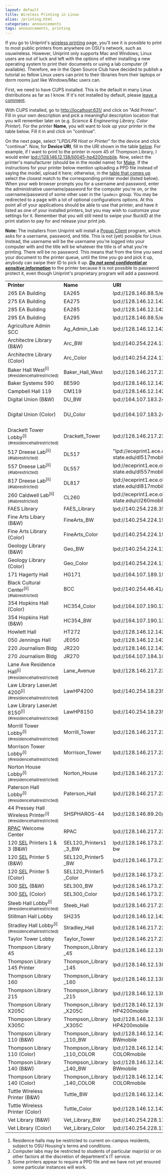 ```yaml
---
layout: default
title: Wireless Printing in Linux
alias: /printing.html
categories: announcements
tags: announcements, printing
---
```

If you go to Uniprint's [wireless printing](http://uniprint.osu.edu/printman/osuprintmap/) page, you'll see it is possible to print to most public printers from anywhere on OSU's network, such as osuwireless. However, Uniprint only supports Mac and Windows; Linux users are out of luck and left with the options of either installing a new operating system to print their documents or using a lab computer (if available). Therefore, we in the Open Source Club have decided to publish a tutorial so fellow Linux users can print to their libraries from their laptops or dorm rooms just like Windows/Mac users can.

First, we need to have CUPS installed. This is the default in many Linux distributions as far as I know. If it's not installed by default, please [leave a comment](/comment/reply/241#comment-form).

With CUPS installed, go to [http://localhost:631/](http://localhost:631/) and click on "Add Printer". Fill in your own description and pick a meaningful description location that you will remember later on (e.g. _Science & Engineering Library, Color Printer_). For the printer **Name**, you will want to look up your printer in the table below. Fill it in and click on "continue".

On the next page, select "_LPD/LPR Host or Printer_" for the device and click "continue". Now, for **Device URI**, fill in the URI shown in the table [below](#printerlist). For example, if I want to print to the printer in room 45 of Thompson Library, I would enter <u>lpd://128.146.12.138/li0045-hp4200mobile</u>. Now, select the printer's manufacturer (should be in the model name) for [Make](/sites/default/files/cups_manufacturer_page.png). If the instructions for your printer below mention uploading a PPD file instead of saying the model, upload it here; otherwise, in the [table that comes up](/sites/default/files/cups_model_page.png) select the closest match to the corresponding printer model (listed below). When your web browser prompts you for a username and password, enter the administrative username/password for the computer you're on, or the username/password of some other user in the `lpadmin` group. You may be redirected to a page with a lot of optional configurations options. At this point all of your applications should be able to use that printer, and have it listed as one of your installed printers, but you may wish to customize your settings for it. Remember that you will still need to swipe your BuckID at the print station to pay for and release your print job.

**Note:** The installers from Uniprint will install a [Popup Client](/sites/default/files/pharos_popup.png) program, which asks for a username, password, and title. This is not (yet) possible for Linux. Instead, the username will be the username you're logged into your computer with and the title will be whatever the title is of what you're printing. There will be no password. This means that from the time you send your document to the printer queue, until the time you go and pick it up, anybody can swipe their ID to pick it up. **_<u>Do not send confidential or sensitive information</u>_** to the printer because it is not possible to password protect it, even though Uniprint's proprietary program will add a password.

<style type="text/css">table#printerlist {border-width:1px;} ol.romanlist{list-style-type:lower-roman;} td.title {font-weight:bold;}</style>  

<table id="printerlist">

<tbody>

<tr class="title">

<td class="title">Printer</td>

<td class="title">Name</td>

<td class="title">URI</td>

<td class="title">Model</td>

</tr>

<tr class="odd">

<td title="Room 265, 209 W. 18th Ave. (EA)">265 EA Building</td>

<td>EA265</td>

<td>lpd://128.146.88.5/eamobile</td>

<td>HP LaserJet 4200 Series</td>

</tr>

<tr class="even">

<td title="Room 275, 209 W. 18th Ave. (EA)">275 EA Building</td>

<td>EA275</td>

<td>lpd://128.146.12.142/eamobile1</td>

<td>HP LaserJet 4200 Series</td>

</tr>

<tr class="odd">

<td title="Room 285, 209 W. 18th Ave. (EA)">285 EA Building</td>

<td>EA285</td>

<td>lpd://128.146.12.142/eamobile1</td>

<td>HP LaserJet 4200 Series</td>

</tr>

<tr class="even">

<td title="Room 295, 209 W. 18th Ave. (EA)">295 EA Building</td>

<td>EA295</td>

<td>lpd://128.146.88.5/eamobile</td>

<td>HP LaserJet 4200 Series</td>

</tr>

<tr class="odd">

<td title="Agriculture Admin Building SCC (Room 005)">Agriculture Admin SCC</td>

<td>Ag_Admin_Lab</td>

<td>lpd://128.146.12.142/agmobile</td>

<td>HP LaserJet 4200 Series</td>

</tr>

<tr class="even">

<td title="Architecture Library - Knowlton Hall Room 0400">Architectre Library (B&W)</td>

<td>Arc_BW</td>

<td>lpd://140.254.224.171/arcbwmobile</td>

<td>HP LaserJet 4200 Series</td>

</tr>

<tr class="odd">

<td title="Architecture Library - Knowlton Hall Room 0400">Architectre Library (Color)</td>

<td>Arc_Color</td>

<td>lpd://140.254.224.171/arccolormobile</td>

<td>LANIER LD228c</td>

</tr>

<tr class="even">

<td title="The Ohio State University Baker Hall West">Baker Hall West<sup>[i](#residencehallrestricted)</sup></td>

<td>Baker_Hall_West</td>

<td>lpd://128.146.217.231/bakerwestspool1</td>

<td>HP LaserJet 5000 Series</td>

</tr>

<tr class="odd">

<td title="Baker Systems Engineering Building">Baker Systems 590</td>

<td>BE590</td>

<td>lpd://128.146.12.142/bemobile</td>

<td>HP LaserJet 4200 Series</td>

</tr>

<tr class="even">

<td title="Campbell Hall Room 119">Campbell Hall 119</td>

<td>CM119</td>

<td>lpd://128.146.12.142/cmmobile</td>

<td>HP LaserJet 4200 Series</td>

</tr>

<tr class="odd">

<td title="OSU Science &amp; Engineering Library, Digital Union, 3rd Floor">Digital Union (B&W)</td>

<td>DU_BW</td>

<td>lpd://164.107.183.24/digitalunion_bwmobile</td>

<td>HP LaserJet 4345 MFP</td>

</tr>

<tr class="even">

<td title="OSU Science &amp; Engineering Library, Digital Union, 3rd Floor">Digital Union (Color)</td>

<td>DU_Color</td>

<td>lpd://164.107.183.24/digitalunion_colormobile</td>

<td>(Upload [xrx7655.ppd](/sites/default/files/stp-pcl-5.5.1.ppd)<sup><abbr title="Upload this file into your CUPS interface instead of selecting a manufacturer">[iii](#untested)</abbr></sup> file)</td>

</tr>

<tr class="odd">

<td title="The Ohio State University Drackett Tower">Drackett Tower Lobby<sup>[i](#residencehallrestricted)</sup></td>

<td>Drackett_Tower</td>

<td>lpd://128.146.217.231/drackettspool1</td>

<td>(Upload [stp-pcl-5.5.1.ppd](/sites/default/files/stp-pcl-5.5.1.ppd)<sup><abbr title="Upload this file into your CUPS interface instead of selecting a manufacturer">[iii](#untested)</abbr></sup> file)</td>

</tr>

<tr class="even">

<td title="Dreese Laboratories, Room 517">517 Dreese Lab<sup>[ii](#labrestricted)</sup></td>

<td>DL517</td>

<td>"lpd://eceprint1.ece.ohio-state.edu/dl517mobile1</td>

<td>HP LaserJet 4300 Series</td>

</tr>

<tr class="odd">

<td title="Dreese Laboratories, Room 557">557 Dreese Lab<sup>[ii](#labrestricted)</sup></td>

<td>DL557</td>

<td>lpd://eceprint1.ece.ohio-state.edu/dl557mobile1</td>

<td>HP LaserJet 4300 Series</td>

</tr>

<tr class="even">

<td title="Dreese Laboratories, Room 817">817 Dreese Lab<sup>[ii](#labrestricted)</sup></td>

<td>DL817</td>

<td>lpd://eceprint1.ece.ohio-state.edu/dl817mobile1</td>

<td>HP LaserJet 4300 Series</td>

</tr>

<tr class="odd">

<td title="Caldwell Laboratory, Room 260">260 Caldwell Lab<sup>[ii](#labrestricted)</sup></td>

<td>CL260</td>

<td>lpd://eceprint1.ece.ohio-state.edu/cl260mobile1</td>

<td>HP LaserJet 4300 Series</td>

</tr>

<tr class="even">

<td title="OSU Agriculture Admin Building (Room 045)">FAES Library</td>

<td>FAES_Library</td>

<td>lpd://140.254.228.35/agadminmobile</td>

<td>HP LaserJet 4200 Series</td>

</tr>

<tr class="odd">

<td title="Wexner Center Fine Arts Library (Room 0035L)">Fine Arts Libary (B&W)</td>

<td>FineArts_BW</td>

<td>lpd://140.254.224.198/finartbwmobile</td>

<td>HP LaserJet 4200 Series</td>

</tr>

<tr class="even">

<td title="Wexner Center Fine Arts Library (Room 0035L)">Fine Arts Library (Color)</td>

<td>FineArts_Color</td>

<td>lpd://140.254.224.198/finartcolormobile</td>

<td>HP color LaserJet 4600</td>

</tr>

<tr class="odd">

<td title="Geology Library - Orton Hall Room 0180">Geology Library (B&W)</td>

<td>Geo_BW</td>

<td>lpd://140.254.224.110/geomobile</td>

<td>HP Color LaserJet 4700</td>

</tr>

<tr class="even">

<td title="Geology Library - Orton Hall Room 0180">Geology Library (Color)</td>

<td>Geo_Color</td>

<td>lpd://140.254.224.110/geomobilecolor</td>

<td>HP Color LaserJet 4700</td>

</tr>

<tr class="odd">

<td title="Hagerty Hall Room 171">171 Hagerty Hall</td>

<td>HG171</td>

<td>lpd://164.107.189.195/hgmobile</td>

<td>HP LaserJet 4200 Series</td>

</tr>

<tr class="even">

<td title="OSU Hale Hall Rooms 0100 &amp; 0135">Black Cultural Center<sup>[ii](#labrestricted)</sup></td>

<td>BCC</td>

<td>lpd://140.254.46.41/bccmobile1</td>

<td>HP LaserJet 4050 Series</td>

</tr>

<tr class="odd">

<td title="Hopkins Hall Room 354">354 Hopkins Hall (Color)</td>

<td>HC354_Color</td>

<td>lpd://164.107.190.133/HCcolormobile</td>

<td>LANIER LP 036c</td>

</tr>

<tr class="even">

<td title="Hopkins Hall Room 354">354 Hopkins Hall (B&W)</td>

<td>HC354_BW</td>

<td>lpd://164.107.190.133/HCbwmobile</td>

<td>HP LaserJet 4200 Series</td>

</tr>

<tr class="odd">

<td title="Howlett Hall Room 272">Howlett Hall</td>

<td>HT272</td>

<td>lpd://128.146.12.142/htmobile</td>

<td>HP LaserJet 4200 Series</td>

</tr>

<tr class="even">

<td title="Jennings Hall Room 050">050 Jennings Hall</td>

<td>JE050</td>

<td>lpd://128.146.12.142/jemobile</td>

<td>HP LaserJet 4200 Series</td>

</tr>

<tr class="odd">

<td title="Journalism Building Room 220">220 Journalism Bldg</td>

<td>JR220</td>

<td>lpd://128.146.12.142/jrmobile</td>

<td>HP LaserJet 4200 Series</td>

</tr>

<tr class="even">

<td title="Journalism Building Room 270">270 Journalism Bldg</td>

<td>JR270</td>

<td>lpd://164.107.184.10/jr272mobile</td>

<td>HP LaserJet 4200 Series</td>

</tr>

<tr class="odd">

<td title="328 W. Lane Ave, Lobby">Lane Ave Residence Hall<sup>[i](#residencehallrestricted)</sup></td>

<td>Lane_Avenue</td>

<td>lpd://128.146.217.231/lanespool1</td>

<td>HP LaserJet 4000 Series</td>

</tr>

<tr class="even">

<td title="2nd Floor Drinko Hall">Law Library LaserJet 4200<sup>[i](#residencehallrestricted)</sup></td>

<td>LawHP4200</td>

<td>lpd://140.254.18.235/LawHP4200</td>

<td>HP LaserJet 4200 Series</td>

</tr>

<tr class="odd">

<td title="2nd Floor Drinko Hall">Law Library LaserJet 8150<sup>[i](#residencehallrestricted)</sup></td>

<td>LawHP8150</td>

<td>lpd://140.254.18.235/LawHP8150</td>

<td>HP LaserJet 8150 Series</td>

</tr>

<tr class="even">

<td title="Morrill Tower 3rd Floor">Morrill Tower Lobby<sup>[i](#residencehallrestricted)</sup></td>

<td>Morrill_Tower</td>

<td>lpd://128.146.217.231/morrillspool1</td>

<td>HP LaserJet 4200 Series</td>

</tr>

<tr class="odd">

<td title="The Ohio State University Morrison Tower">Morrison Tower Lobby<sup>[i](#residencehallrestricted)</sup></td>

<td>Morrison_Tower</td>

<td>lpd://128.146.217.231/morrisonspool1</td>

<td>HP LaserJet 4000 Series</td>

</tr>

<tr class="even">

<td title="Norton House 1st Floor">Norton House Lobby<sup>[i](#residencehallrestricted)</sup></td>

<td>Norton_House</td>

<td>lpd://128.146.217.231/nortonspool1</td>

<td>HP LaserJet 4050 Series</td>

</tr>

<tr class="odd">

<td title="The Ohio State University Paterson Hall">Paterson Hall Lobby<sup>[i](#residencehallrestricted)</sup></td>

<td>Paterson_Hall</td>

<td>lpd://128.146.217.231/patersonspool1</td>

<td>HP LaserJet 4100 Series</td>

</tr>

<tr class="even">

<td title="Pressey Hall Room 044">44 Pressey Hall Wireless Printer<sup>[i](#residencehallrestricted)</sup></td>

<td>SHSPHAROS-44</td>

<td>lpd://128.146.89.20/shspharos-44mobile</td>

<td>HP LaserJet 4250</td>

</tr>

<tr class="odd">

<td title="Recreation and Physical Activity Center Lobby"><abbr title="Recreation and Physical Activity Center">RPAC</abbr> Welcome Center</td>

<td>RPAC</td>

<td>lpd://128.146.217.231/rpacspool1</td>

<td>HP LaserJet 2430</td>

</tr>

<tr class="even">

<td title="OSU Science &amp; Engineering Library 1st Floor">120 <abbr title="Science &amp; Engineering Library">SEL</abbr> Printers 1 & 3 (B&W)</td>

<td>SEL120_Printers1  
_3_BW</td>

<td>lpd://128.146.173.27/sel0120mobile-1-3-bw</td>

<td>HP LaserJet 4200 Series</td>

</tr>

<tr class="odd">

<td title="OSU Science &amp; Engineering Library 1st Floor">120 <abbr title="Science &amp; Engineering Library">SEL</abbr> Printer 5 (B&W)</td>

<td>SEL120_Printer5  
_BW</td>

<td>lpd://128.146.173.27/sel0120mobile-5-bw</td>

<td>HP Color LaserJet 4700</td>

</tr>

<tr class="even">

<td title="OSU Science &amp; Engineering Library 1st Floor">120 <abbr title="Science &amp; Engineering Library">SEL</abbr> Printer 5 (Color)</td>

<td>SEL120_Printer5  
_Color</td>

<td>lpd://128.146.173.27/sel0120mobile-5-color</td>

<td>HP Color LaserJet 4700</td>

</tr>

<tr class="odd">

<td title="OSU Science &amp; Engineering Library 3rd Floor">300 <abbr title="Science &amp; Engineering Library">SEL</abbr> (B&W)</td>

<td>SEL300_BW</td>

<td>lpd://128.146.173.27/sel0300mobile-bw</td>

<td>HP Color LaserJet 4700</td>

</tr>

<tr class="even">

<td title="OSU Science &amp; Engineering Library 3rd Floor">300 <abbr title="Science &amp; Engineering Library">SEL</abbr> (Color)</td>

<td>SEL300_Color</td>

<td>lpd://128.146.173.27/sel0300mobile-color</td>

<td>HP Color LaserJet 4700</td>

</tr>

<tr class="odd">

<td title="Steeb Hall 1st Floor">Steeb Hall Lobby<sup>[i](#residencehallrestricted)</sup></td>

<td>Steeb_Hall</td>

<td>lpd://128.146.217.231/steebspool1</td>

<td>HP LaserJet 4100 Series</td>

</tr>

<tr class="even">

<td title="Stillman Hall Room 0235">Stillman Hall Lobby</td>

<td>SH235</td>

<td>lpd://128.146.12.142/shmobile</td>

<td>HP LaserJet 4200 Series</td>

</tr>

<tr class="odd">

<td title="The Ohio State University Stradley Hall">Stradley Hall Lobby<sup>[i](#residencehallrestricted)</sup></td>

<td>Stradley_Hall</td>

<td>lpd://128.146.217.231/stradleyspool1</td>

<td>HP LaserJet 4000 Series</td>

</tr>

<tr class="even">

<td title="Taylor Tower 1st Floor">Taylor Tower Lobby</td>

<td>Taylor_Tower</td>

<td>lpd://128.146.217.231/taylorspool1</td>

<td>HP LaserJet 4240</td>

</tr>

<tr class="odd">

<td title="OSU Thompson Library (LI) Room 45">Thompson Library 45</td>

<td>Thompson_Library  
_45</td>

<td>lpd://128.146.12.138/li0045-HP4200mobile</td>

<td>HP LaserJet 4200 Series</td>

</tr>

<tr class="even">

<td title="OSU Thompson Library (LI) Room 145">Thompson Library 145 Printer</td>

<td>Thompson_Library  
_145</td>

<td>lpd://128.146.12.138/li0145-HP4200mobile</td>

<td>HP LaserJet 4200 Series</td>

</tr>

<tr class="odd">

<td title="OSU Thompson Library (LI) Room 160">Thompson Library 160</td>

<td>Thompson_Library  
_160</td>

<td>lpd://128.146.12.138/li0160-HP4200mobile</td>

<td>HP LaserJet 4200 Series</td>

</tr>

<tr class="even">

<td title="OSU Thompson Library (LI) Room 215">Thompson Library 215</td>

<td>Thompson_Library  
_215</td>

<td>lpd://128.146.12.138/li0215-HP4200mobile</td>

<td>HP LaserJet 4200 Series</td>

</tr>

<tr class="odd">

<td title="OSU Thompson Library (LI) Room X205C">Thompson Library X205C</td>

<td>Thompson_Library  
_X205C</td>

<td>lpd://128.146.12.138/lix0205c-HP4200mobile</td>

<td>HP LaserJet 4200 Series</td>

</tr>

<tr class="even">

<td title="OSU Thompson Library (LI) Room X305C">Thompson Library X305C</td>

<td>Thompson_Library  
_X305C</td>

<td>lpd://128.146.12.138/lix0305c-HP4200mobile</td>

<td>HP LaserJet 4200 Series</td>

</tr>

<tr class="odd">

<td title="OSU Thompson Library (LI) Room 110">Thompson Library 110 (B&W)</td>

<td>Thompson_Library  
_110_BW</td>

<td>lpd://128.146.12.142/li110-HP3530-BWmobile</td>

<td>HP Color LaserJet CM3530 MFP</td>

</tr>

<tr class="even">

<td title="OSU Thompson Library (LI) Room 110">Thompson Library 110 (Color)</td>

<td>Thompson_Library  
_110_COLOR</td>

<td>lpd://128.146.12.142/li110-HP3530-COLORmobile</td>

<td>HP Color LaserJet CM3530 MFP</td>

</tr>

<tr class="odd">

<td title="OSU Thompson Library (LI) Room 140">Thompson Library 140 (B&W)</td>

<td>Thompson_Library  
_140_BW</td>

<td>lpd://128.146.12.142/li140-HP3530-BWmobile</td>

<td>HP Color LaserJet CM3530 MFP</td>

</tr>

<tr class="even">

<td title="OSU Thompson Library (LI) Room 140">Thompson Library 140 (Color)</td>

<td>Thompson_Library  
_140_COLOR</td>

<td>lpd://128.146.12.142/li140-HP3530-COLORmobile</td>

<td>HP Color LaserJet CM3530 MFP</td>

</tr>

<tr class="odd">

<td title="UniPrint, 2055 Millikin Way (Tuttle Parking Garage)">Tuttle Wireless Printer (B&W)</td>

<td>Tuttle_BW</td>

<td>lpd://128.146.12.142/TuttleMFD_bw</td>

<td>(Upload "[CNRC288X1.PPD](/sites/default/files/CNRC288X1.PPD)")</td>

</tr>

<tr class="even">

<td title="UniPrint, 2055 Millikin Way (Tuttle Parking Garage)">Tuttle Wireless Printer (Color)</td>

<td>Tuttle_Color</td>

<td>lpd://128.146.12.142/tuttlemfd_color</td>

<td>(Upload "[CNRC288X1.PPD](/sites/default/files/CNRC288X1.PPD)")</td>

</tr>

<tr class="odd">

<td title="Veterinary Medicine Academic Building, 2nd Floor">Vet Library (B&W)</td>

<td>Vet_Library_BW</td>

<td>lpd://140.254.228.17/vetmobile</td>

<td>HP Color LaserJet 4700</td>

</tr>

<tr class="even">

<td title="Veterinary Medicine Academic Building, 2nd Floor">Vet Library (Color)</td>

<td>Vet_Library_Color</td>

<td>lpd://140.254.228.17/vetmobilecolor</td>

<td>HP Color LaserJet 4700</td>

</tr>

</tbody>

</table>

1.  Residence halls may be restricted to current on-campus residents, subject to OSU Housing's terms and conditions.
2.  Computer labs may be restricted to students of particular major(s) or on other factors at the discretion of department's IT service.
3.  Some printers appear to require a PPD file and we have not yet ensured some particular instances will work.
